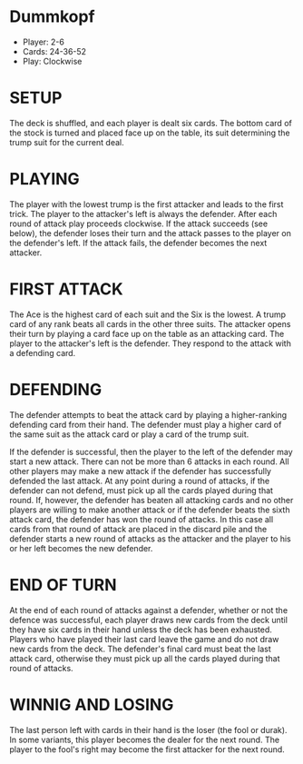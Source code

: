 # Dummkopf
 - Player: 2-6
 - Cards: 24-36-52
 - Play: Clockwise

SETUP
======
The deck is shuffled, and each player is dealt six cards. The bottom card of the stock is turned and placed face up on the table, its suit determining the trump suit for the current deal.

PLAYING
========
The player with the lowest trump is the first attacker and leads to the first trick. The player to the attacker's left is always the defender. After each round of attack play proceeds clockwise. If the attack succeeds (see below), the defender loses their turn and the attack passes to the player on the defender's left. If the attack fails, the defender becomes the next attacker.

FIRST ATTACK
============
The Ace is the highest card of each suit and the Six is the lowest. A trump card of any rank beats all cards in the other three suits. 
The attacker opens their turn by playing a card face up on the table as an attacking card. The player to the attacker's left is the defender. They respond to the attack with a defending card.

DEFENDING
=========
The defender attempts to beat the attack card by playing a higher-ranking defending card from their hand. The defender must play a higher card of the same suit as the attack card or play a card of the trump suit.

If the defender is successful, then the player to the left of the defender may start a new attack. There can not be more than 6 attacks in each round. All other players may make a new attack if the defender has successfully defended the last attack. At any point during a round of attacks, if the defender can not defend, must pick up all the cards played during that round. If, however, the defender has beaten all attacking cards and no other players are willing to make another attack or if the defender beats the sixth attack card, the defender has won the round of attacks. In this case all cards from that round of attack are placed in the discard pile and the defender starts a new round of attacks as the attacker and the player to his or her left becomes the new defender.

END OF TURN
===========
At the end of each round of attacks against a defender, whether or not the defence was successful, each player draws new cards from the deck until they have six cards in their hand unless the deck has been exhausted. Players who have played their last card leave the game and do not draw new cards from the deck. The defender's final card must beat the last attack card, otherwise they must pick up all the cards played during that round of attacks.

WINNIG AND LOSING
=================
The last person left with cards in their hand is the loser (the fool or durak). In some variants, this player becomes the dealer for the next round. The player to the fool's right may become the first attacker for the next round.
